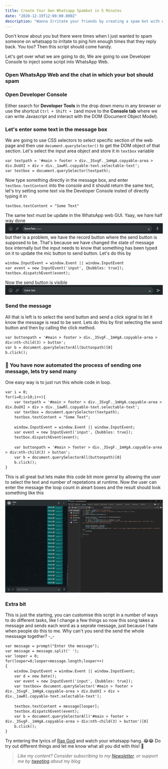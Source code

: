 ```yaml
---
title: Create Your Own Whatsapp Spambot in 5 Minutes
date: "2020-12-19T12:00:00.000Z"
description: "Wanna Irritate your friends by creating a spam bot with whatsapp web withing minutes?"
---
```


Don't know about you but there were times when I just wanted to spam someone on whatsapp to irritate to ping him enough times that they reply back. You too? Then this script should come handy. 

Let's get over what we are going to do, We are going to use Developer Console to inject some script into WhatsApp Web. 

### Open WhatsApp Web and the chat in which your bot should spam

### Open Developer Console 
Either search for **Developer Tools** in the drop down menu in any browser or use the shortcut `Ctrl + Shift + I`and move to the **Console tab** where we can write Javascript and interact with the DOM (Document Object Model).

### Let's enter some text in the message box
We are going to use CSS selectors to select specific section of the web page and then use `document.querySelector()` to get the DOM object of that section. Let's select the input area object and store it in `textbox` variable
```
var textpath = '#main > footer > div._3SvgF._1mHgA.copyable-area > div.DuUXI > div > div._1awRl.copyable-text.selectable-text';
var textbox = document.querySelector(textpath);
```
Now type something directly in the message box, and enter `textbox.textContent` into the console and it should return the same text, let's try setting some text via the Developer Console insted of directly typing it in
```
textbox.textContent = "Some Text"
```
The same text must be update in the WhatsApp web GUI. Yaay, we hare half way done    
![](images/message.jpeg)
but ther is a problem, we have the record button where the send button is supposed to be. That's because we have changed the state of message box internally but the input needs to know that something has been typed on it to update the mic button to send button. Let's do this by 
```
window.InputEvent = window.Event || window.InputEvent
var event = new InputEvent('input', {bubbles: true});
textbox.dispatchEvent(event);
```
Now the send button is visible 
![](images/message1.jpeg)

### Send the message
All that is left is to select the send button and send a click signal to let it know the message is read to be sent. Lets do this by first selecting the send button and then by calling the click method. 

```
var buttonpath = '#main > footer > div._3SvgF._1mHgA.copyable-area > div:nth-child(3) > button';
var b = document.querySelectorAll(buttonpath)[0]
b.click();
```
### 🎉 You have now automated the process of sending one message, lets try send many 
One easy way is to just run this whole code in loop. 
```
var i = 0;
for(i=0;i<10;i++){
    var textpath = '#main > footer > div._3SvgF._1mHgA.copyable-area > div.DuUXI > div > div._1awRl.copyable-text.selectable-text';
    var textbox = document.querySelector(textpath);
    textbox.textContent = "Some Text";

    window.InputEvent = window.Event || window.InputEvent;
	var event = new InputEvent('input', {bubbles: true});
	textbox.dispatchEvent(event);
	
    var buttonpath = '#main > footer > div._3SvgF._1mHgA.copyable-area > div:nth-child(3) > button';
    var b = document.querySelectorAll(buttonpath)[0]
    b.click();
}
```
This is all great but lets make this code bit more genral by allowing the user to select the text and number of repetations at runtime. Now the user can enter the message the loop count in aleart boxes and the result should look something like this   

![](images/repeat.JPG)

### Extra bit
This is just the starting, you can customise this script in a number of ways to do different tasks, like I change a few things so now this song takes a message and sends each word as a seprate message, just because I hate when people do this to me. Why can't you send the send the whole messsage together? -_-

```
var message = prompt("Enter the message");
var message = message.split(' ');
var looper = 0;
for(looper=0;looper<message.length;looper++)
{
	window.InputEvent = window.Event || window.InputEvent;
	var d = new Date();
	var event = new InputEvent('input', {bubbles: true});
	var textbox= document.querySelector('#main > footer > div._3SvgF._1mHgA.copyable-area > div.DuUXI > div > div._1awRl.copyable-text.selectable-text');
	
	textbox.textContent = message[looper];
	textbox.dispatchEvent(event);
	var b = document.querySelectorAll('#main > footer > div._3SvgF._1mHgA.copyable-area > div:nth-child(3) > button')[0]
	b.click();
}
```

Try entering the lyrics of [Rap God](https://www.azlyrics.com/lyrics/eminem/rapgod.html) and watch your whatsapp hang. 😂😂 Do try out different things and let me know what all you did with this! 🤩


> *Like my content? Consider subscribing to my [Newsletter](https://buttondown.email/jai_dewani). or support me by [tweeting][tweet] about my blog*

[tweet]: https://twitter.com/intent/tweet?text=%22Automating%20WhatsApp%20in%205%20minutes%20to%20Irritate%20your%20friends%20by%20spamming%22%20-%20%40jai_dewani%20%0A%0Ahttp%3A//blogs.jaid.tech/automate-whatsapp/%0A%0A%23Blog%20%23WhatsApp%20%23AUTOMATION%20%23SpamALot%20